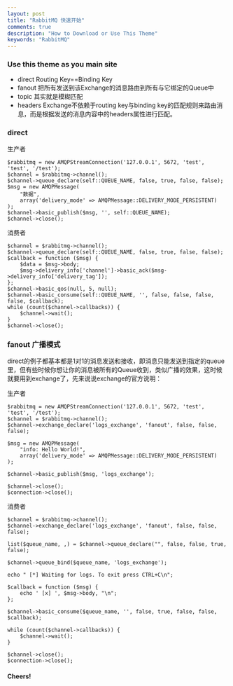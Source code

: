 ```yaml
---
layout: post
title: "RabbitMQ 快速开始"
comments: true
description: "How to Download or Use This Theme"
keywords: "RabbitMQ"
---
```


### Use this theme as you main site

- direct  Routing Key==Binding Key
- fanout	把所有发送到该Exchange的消息路由到所有与它绑定的Queue中
- topic   其实就是模糊匹配
- headers Exchange不依赖于routing key与binding key的匹配规则来路由消息，而是根据发送的消息内容中的headers属性进行匹配。

### direct

生产者
```
$rabbitmq = new AMQPStreamConnection('127.0.0.1', 5672, 'test', 'test', '/test');
$channel = $rabbitmq->channel();
$channel->queue_declare(self::QUEUE_NAME, false, true, false, false);
$msg = new AMQPMessage(
    "数据",
    array('delivery_mode' => AMQPMessage::DELIVERY_MODE_PERSISTENT)
);
$channel->basic_publish($msg, '', self::QUEUE_NAME);
$channel->close();
```
消费者
```
$channel = $rabbitmq->channel();
$channel->queue_declare(self::QUEUE_NAME, false, true, false, false);
$callback = function ($msg) {
    $data = $msg->body;
    $msg->delivery_info['channel']->basic_ack($msg->delivery_info['delivery_tag']);
};
$channel->basic_qos(null, 5, null);
$channel->basic_consume(self::QUEUE_NAME, '', false, false, false, false, $callback);
while (count($channel->callbacks)) {
    $channel->wait();
}
$channel->close();
```

### fanout 广播模式
direct的例子都基本都是1对1的消息发送和接收，即消息只能发送到指定的queue里，但有些时候你想让你的消息被所有的Queue收到，类似广播的效果，这时候就要用到exchange了，先来说说exchange的官方说明：

生产者
```
$rabbitmq = new AMQPStreamConnection('127.0.0.1', 5672, 'test', 'test', '/test');
$channel = $rabbitmq->channel();
$channel->exchange_declare('logs_exchange', 'fanout', false, false, false);

$msg = new AMQPMessage(
    "info: Hello World!",
    array('delivery_mode' => AMQPMessage::DELIVERY_MODE_PERSISTENT)
);

$channel->basic_publish($msg, 'logs_exchange');

$channel->close();
$connection->close();
```
消费者
```
$channel = $rabbitmq->channel();
$channel->exchange_declare('logs_exchange', 'fanout', false, false, false);

list($queue_name, ,) = $channel->queue_declare("", false, false, true, false);

$channel->queue_bind($queue_name, 'logs_exchange');

echo " [*] Waiting for logs. To exit press CTRL+C\n";

$callback = function ($msg) {
    echo ' [x] ', $msg->body, "\n";
};

$channel->basic_consume($queue_name, '', false, true, false, false, $callback);

while (count($channel->callbacks)) {
    $channel->wait();
}

$channel->close();
$connection->close();
```

#### Cheers!
